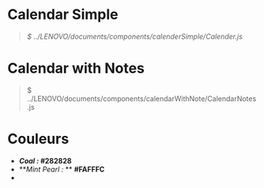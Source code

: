 # Calendar Simple

> *$  ../LENOVO/documents/components/calenderSimple/Calender.js*

# Calendar with Notes

> $ ../LENOVO/documents/components/calendarWithNote/CalendarNotes.js

# Couleurs

* ***Coal :* #282828**
* ***Mint Pearl :* ** **#FAFFFC**
*
